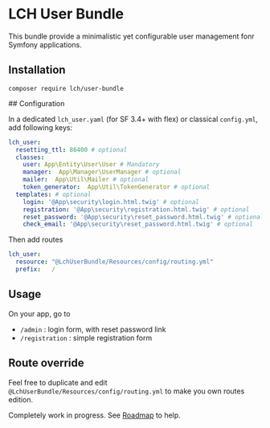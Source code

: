 # LCH User Bundle

This bundle provide a minimalistic yet configurable user management fonr Symfony applications.

## Installation

```
composer require lch/user-bundle
```

## Configuration

In a dedicated `lch_user.yaml` (for SF 3.4+ with flex) or classical `config.yml`, add following keys:
```yaml
lch_user:
  resetting_ttl: 86400 # optional  
  classes:
    user: App\Entity\User\User # Mandatory
    manager:  App\Manager\UserManager # optional
    mailer:  App\Util\Mailer # optional
    token_generator:  App\Util\TokenGenerator # optional  
  templates: # optional
    login: '@App\security\login.html.twig' # optional
    registration: '@App\security\registration.html.twig' # optional
    reset_password: '@App\security\reset_password.html.twig' # optional
    check_email: '@App\security\reset_password.html.twig' # optional
```

Then add routes

```yaml
lch_user:
  resource: "@LchUserBundle/Resources/config/routing.yml"
  prefix:   /
```

## Usage

On your app, go to
* `/admin` : login form, with reset password link
* `/registration` : simple registration form

## Route override
Feel free to duplicate and edit `@LchUserBundle/Resources/config/routing.yml` to make you own routes edition.

Completely work in progress. See [Roadmap]() to help.